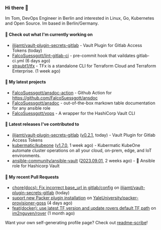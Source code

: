 ### Hi there 👋

Im Tom, DevOps Engineer in Berlin and interested in Linux, Go, Kubernetes and Open Source.
Im based in Berlin/Germany.

#### 👷 Check out what I'm currently working on

- [ilijamt/vault-plugin-secrets-gitlab](https://github.com/ilijamt/vault-plugin-secrets-gitlab) - Vault Plugin for Gitlab Access Tokens (today)
- [FalcoSuessgott/lint-gitlab-ci](https://github.com/FalcoSuessgott/lint-gitlab-ci) - pre-commit hook that vaildates gitlab-ci.yml (6 days ago)
- [straubt1/tfx](https://github.com/straubt1/tfx) - TFx is a standalone CLI for Terraform Cloud and Terraform Enterprise. (1 week ago)

#### 🌱 My latest projects

- [FalcoSuessgott/ansdoc-action](https://github.com/FalcoSuessgott/ansdoc-action) - Github Action for https://github.com/FalcoSuessgott/ansdoc
- [FalcoSuessgott/ansdoc](https://github.com/FalcoSuessgott/ansdoc) - out-of-the-box markown table documentation for any ansible role
- [FalcoSuessgott/vops](https://github.com/FalcoSuessgott/vops) - A wrapper for the HashiCorp Vault CLI

#### 🔭 Latest releases I've contributed to

- [ilijamt/vault-plugin-secrets-gitlab](https://github.com/ilijamt/vault-plugin-secrets-gitlab) ([v0.2.1](https://github.com/ilijamt/vault-plugin-secrets-gitlab/releases/tag/v0.2.1), today) - Vault Plugin for Gitlab Access Tokens
- [kubermatic/kubeone](https://github.com/kubermatic/kubeone) ([v1.7.0](https://github.com/kubermatic/kubeone/releases/tag/v1.7.0), 1 week ago) - Kubermatic KubeOne automate cluster operations on all your cloud, on-prem, edge, and IoT environments.  
- [ansible-community/ansible-vault](https://github.com/ansible-community/ansible-vault) ([2023.09.01](https://github.com/ansible-community/ansible-vault/releases/tag/2023.09.01), 2 weeks ago) - :key: Ansible role for Hashicorp Vault

#### 🔨 My recent Pull Requests

- [chore(docs): Fix incorrect base_url in gitlab/config](https://github.com/ilijamt/vault-plugin-secrets-gitlab/pull/13) on [ilijamt/vault-plugin-secrets-gitlab](https://github.com/ilijamt/vault-plugin-secrets-gitlab) (today)
- [suport new Packer plugin installation](https://github.com/YaleUniversity/packer-provisioner-goss/pull/69) on [YaleUniversity/packer-provisioner-goss](https://github.com/YaleUniversity/packer-provisioner-goss) (4 days ago)
- [feat(docker): use latest TF version and update rovers default TF path](https://github.com/im2nguyen/rover/pull/131) on [im2nguyen/rover](https://github.com/im2nguyen/rover) (1 month ago)

Want your own self-generating profile page? Check out [readme-scribe](https://github.com/muesli/readme-scribe)!